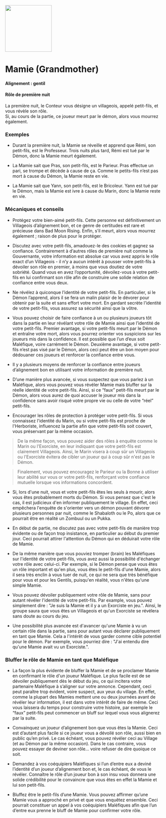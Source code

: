 <img src="https://github.com/brain-academy/wiki/blob/master/blood-on-the-clocktower/img/grandmother.png?raw=true" height="150"> 

# Mamie (Grandmother)

#### Alignement : gentil

#### Rôle de première nuit

La première nuit, le Conteur vous désigne un villageois, appelé petit-fils, et vous révèle son rôle.
<br/>
Si, au cours de la partie, ce joueur meurt par le démon, alors vous mourrez également.


### Exemples

- Durant la première nuit, la Mamie se réveille et apprend que Rémi, son petit-fils, est le Professeur. Trois nuits plus tard, Rémi est tué par le Démon, donc la Mamie meurt également.

- La Mamie sait que Pras, son petit-fils, est le Parieur. Pras effectue un pari, se trompe et décède à cause de ça. Comme le petits-fils n’est pas mort à cause du Démon, la Mamie reste en vie.

- La Mamie sait que Yann, son petit-fils, est le Bricoleur. Yann est tué par le Démon, mais la Mamie est ivre à cause du Marin, donc la Mamie reste en vie.


### Mécaniques et conseils

- Protégez votre bien-aimé petit-fils. Cette personne est définitivement un Villageois d’alignement bon, et ce genre de certitudes est rare et précieuse dans Bad Moon Rising. Enfin, s’il meurt, alors vous mourrez également ; raison de plus pour le protéger.

- Discutez avec votre petit-fils, amadouez-le des cookies et gagnez sa confiance. Contrairement à d’autres rôles de première nuit comme la Gouvernante, votre information est absolue car vous avez appris le rôle exact d’un Villageois - il n’y a aucun intérêt à pousser votre petit-fils à dévoiler son rôle en premier, à moins que vous doutiez de votre sobriété. Quand vous en avez l’opportunité, dévoilez-vous à votre petit-fils en lui confirmant son rôle afin de construire une solide relation de confiance entre vous deux.

- Ne révélez à quiconque l’identité de votre petit-fils. En particulier, si le Démon l’apprend, alors il se fera un malin plaisir de le dévorer pour obtenir par la suite et sans effort votre mort. En gardant secrète l’identité de votre petit-fils, vous assurez sa sécurité ainsi que la vôtre.

- Vous pouvez choisir de faire confiance à un ou plusieurs joueurs tôt dans la partie en leur révélant votre rôle de Mamie ainsi que l’identité de votre petit-fils. Premier avantage, si votre petit-fils meurt par le Démon et entraîne votre mort, alors vous pourrez orienter vos suspicions sur les joueurs mis dans la confidence. Il est possible que l’un d’eux soit Maléfique, voire carrément le Démon. Deuxième avantage, si votre petit-fils n’est pas visé par le Démon, alors ceci peut être un bon moyen pour dédouaner ces joueurs et renforcer la confiance entre vous.

- Il y a plusieurs moyens de renforcer la confiance entre joueurs d’alignement bon en utilisant votre information de première nuit.

- D’une manière plus avancée, si vous suspectez que vous parlez à un Maléfique, alors vous pouvez vous révéler Mamie mais bluffer sur la réelle identité de votre petit-fils. Ainsi, si ce “faux” petit-fils meurt par le Démon, alors vous aurez de quoi accuser le joueur mis dans la confidence sans avoir risqué votre propre vie ou celle de votre “réel” petit-fils.

- Encourager les rôles de protection à protéger votre petit-fils. Si vous connaissez l'identité du Marin, ou si votre petit-fils est proche de l'Herboriste, influencez la partie afin que votre petit-fils soit couvert, vous préservant par la même occasion.

> De la même façon, vous pouvez aider des rôles à enquête comme le Marin ou l'Exorciste, en leur indiquant que votre petit-fils est clairement Villageois. Ainsi, le Marin visera à coup sûr un Villageois ou l'Exorciste évitera de cibler un joueur qui à coup sûr n'est pas le Démon.

> Finalement, vous pouvez encouragez le Parieur ou la Bonne à utiliser leur abilité sur vous or votre petit-fils, renforçant votre confiance mutuelle lorsque vos informations concordent.

- Si, lors d'une nuit, vous et votre petit-fils êtes les seuls à mourir, alors vous êtes probablement morts du Démon. Si vous pensez que c'est le cas, il est judicieux d'en informer publiquement le village. En effet, ceci empêchera l'enquête de s'orienter vers un démon pouvant dévorer plusieurs personnes par nuit, comme le Shabaloth ou le Po, alors que ce pourrait être en réalité un Zombuul ou un Pukka. 

- En début de partie, ne discutez pas avec votre petit-fils de manière trop évidente ou de façon trop insistance, en particulier au début du premier jour. Ceci pourrait attirer l'attention du Démon qui en déduirait votre rôle de Mamie.

- De la même manière que vous pouviez tromper (brain) les Maléfiques sur l'identité de votre petit-fils, vous avez aussi la possibilité d'échanger votre rôle avec celui-ci. Par exemple, si le Démon pense que vous êtes un rôle important et qu'en plus, vous êtes le petit-fils d'une Mamie, alors il sera très enclin à vous tuer de nuit, ce qui ne sera que très bénéfique pour vous et pour les Gentils, puisqu'en réalité, vous n'êtes qu'une simple Mamie.

- Vous pouvez dévoiler publiquement votre rôle de Mamie, sans pour autant révéler l'identité de votre petit-fils. Par example, vous pouvez simplement dire : "Je suis la Mamie et il y a un Exorciste en jeu.". Ainsi, le groupe saura que vous êtes un Villageois et qu'un Exorciste se révélera sans doute au cours du jeu. 

- Une possibilité plus avancée est d'avancer qu'une Mamie à vu un certain rôle dans la partie, sans pour autant vous déclarer publiquement en tant que Mamie. Cela a l'intérêt de vous garder comme cible potentiel pour le démon. Par exemple, vous pourriez dire : "J'ai entendu dire qu'une Mamie avait vu un Exorciste.". 

### Bluffer le rôle de Mamie en tant que Maléfique

- La façon la plus évidente de bluffer la Mamie et de se proclamer Mamie en confirmant le rôle d'un joueur Maléfique. Le plus facile est de se dévoiler publiquement dès le début du jeu, ce qui incitera votre partenaire Maléfique à s’aligner sur votre annonce. Cependant, ceci peut paraître trop évident, voire suspect, aux yeux du village. En effet, comme la plupart des Mamies mettent une ou deux journées avant de révéler leur information, il est dans votre intérêt de faire de même. Ceci vous laissera du temps pour construire votre histoire, par exemple le “faux” petit-fils peut commencer un bluff sur lequel vous vous alignerez par la suite.

- Convainquez un joueur d’alignement bon que vous êtes la Mamie. Ceci est d’autant plus facile si ce joueur vous a dévoilé son rôle, aussi bien en public qu’en privé. Le cas échéant, vous pouvez révéler ceci au Village (et au Démon par la même occasion). Dans le cas contraire, vous pouvez essayer de deviner son rôle… voire refuser de dire quoique ce soit.

- Demandez à vos coéquipiers Maléfiques si l’un d’entre eux a deviné l’identité d’un joueur d’alignement bon et, le cas échéant, de vous le révéler. Connaître le rôle d’un joueur bon à son insu vous donnera une solide crédibilité pour le convaincre que vous êtes en effet la Mamie et lui son petit-fils.

- Bluffez être le petit-fils d’une Mamie. Vous pouvez affirmer qu’une Mamie vous a approché en privé et que vous enquêtez ensemble. Ceci pourrait constituer un appel à vos coéquipiers Maléfiques afin que l’un d’entre eux prenne le bluff de Mamie pour confirmer votre rôle.
